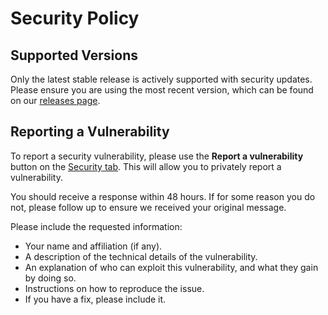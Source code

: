 # Security Policy

## Supported Versions

Only the latest stable release is actively supported with security updates. Please ensure you are using the most recent version, which can be found on our [releases page](https://github.com/Itura-AI/SigmaEval/releases).

## Reporting a Vulnerability

To report a security vulnerability, please use the **Report a vulnerability** button on the [Security tab](https://github.com/Itura-AI/SigmaEval/security). This will allow you to privately report a vulnerability.

You should receive a response within 48 hours. If for some reason you do not, please follow up to ensure we received your original message.

Please include the requested information:

- Your name and affiliation (if any).
- A description of the technical details of the vulnerability.
- An explanation of who can exploit this vulnerability, and what they gain by doing so.
- Instructions on how to reproduce the issue.
- If you have a fix, please include it.
